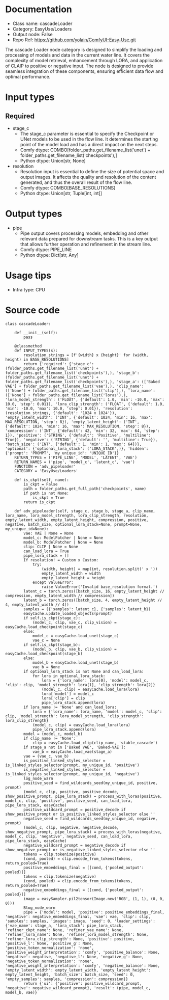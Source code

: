 # Documentation
- Class name: cascadeLoader
- Category: EasyUse/Loaders
- Output node: False
- Repo Ref: https://github.com/yolain/ComfyUI-Easy-Use.git

The cascade Loader node category is designed to simplify the loading and processing of models and data in the current water line. It covers the complexity of model retrieval, enhancement through LORA, and application of CLAIP to positive or negative input. The node is designed to provide seamless integration of these components, ensuring efficient data flow and optimal performance.

# Input types
## Required
- stage_c
    - The stage_c parameter is essential to specify the Checkpoint or UNet models to be used in the flow line. It determines the starting point of the model load and has a direct impact on the next steps.
    - Comfy dtype: COMBO[folder_paths.get_filename_list('unet') + folder_paths.get_filename_list('checkpoints'),]
    - Python dtype: Union[str, None]
- resolution
    - Resolution input is essential to define the size of potential space and output images. It affects the quality and resolution of the content generated, and thus the overall result of the flow line.
    - Comfy dtype: COMBO[BASE_RESOLUTIONS]
    - Python dtype: Union[str, Tuple[int, int]]

# Output types
- pipe
    - Pipe output covers processing models, embedding and other relevant data prepared for downstream tasks. This is a key output that allows further operation and refinement in the stream line.
    - Comfy dtype: PIPE_LINE
    - Python dtype: Dict[str, Any]

# Usage tips
- Infra type: CPU

# Source code
```
class cascadeLoader:

    def __init__(self):
        pass

    @classmethod
    def INPUT_TYPES(s):
        resolution_strings = [f'{width} x {height}' for (width, height) in BASE_RESOLUTIONS]
        return {'required': {'stage_c': (folder_paths.get_filename_list('unet') + folder_paths.get_filename_list('checkpoints'),), 'stage_b': (folder_paths.get_filename_list('unet') + folder_paths.get_filename_list('checkpoints'),), 'stage_a': (['Baked VAE'] + folder_paths.get_filename_list('vae'),), 'clip_name': (['None'] + folder_paths.get_filename_list('clip'),), 'lora_name': (['None'] + folder_paths.get_filename_list('loras'),), 'lora_model_strength': ('FLOAT', {'default': 1.0, 'min': -10.0, 'max': 10.0, 'step': 0.01}), 'lora_clip_strength': ('FLOAT', {'default': 1.0, 'min': -10.0, 'max': 10.0, 'step': 0.01}), 'resolution': (resolution_strings, {'default': '1024 x 1024'}), 'empty_latent_width': ('INT', {'default': 1024, 'min': 16, 'max': MAX_RESOLUTION, 'step': 8}), 'empty_latent_height': ('INT', {'default': 1024, 'min': 16, 'max': MAX_RESOLUTION, 'step': 8}), 'compression': ('INT', {'default': 42, 'min': 32, 'max': 64, 'step': 1}), 'positive': ('STRING', {'default': 'Positive', 'multiline': True}), 'negative': ('STRING', {'default': '', 'multiline': True}), 'batch_size': ('INT', {'default': 1, 'min': 1, 'max': 64})}, 'optional': {'optional_lora_stack': ('LORA_STACK',)}, 'hidden': {'prompt': 'PROMPT', 'my_unique_id': 'UNIQUE_ID'}}
    RETURN_TYPES = ('PIPE_LINE', 'MODEL', 'LATENT', 'VAE')
    RETURN_NAMES = ('pipe', 'model_c', 'latent_c', 'vae')
    FUNCTION = 'adv_pipeloader'
    CATEGORY = 'EasyUse/Loaders'

    def is_ckpt(self, name):
        is_ckpt = False
        path = folder_paths.get_full_path('checkpoints', name)
        if path is not None:
            is_ckpt = True
        return is_ckpt

    def adv_pipeloader(self, stage_c, stage_b, stage_a, clip_name, lora_name, lora_model_strength, lora_clip_strength, resolution, empty_latent_width, empty_latent_height, compression, positive, negative, batch_size, optional_lora_stack=None, prompt=None, my_unique_id=None):
        vae: VAE | None = None
        model_c: ModelPatcher | None = None
        model_b: ModelPatcher | None = None
        clip: CLIP | None = None
        can_load_lora = True
        pipe_lora_stack = []
        If resolution! = Custom x Custom:
            try:
                (width, height) = map(int, resolution.split(' x '))
                empty_latent_width = width
                empty_latent_height = height
            except ValueError:
                raise ValueError('Invalid base_resolution format.')
        latent_c = torch.zeros([batch_size, 16, empty_latent_height // compression, empty_latent_width // compression])
        latent_b = torch.zeros([batch_size, 4, empty_latent_height // 4, empty_latent_width // 4])
        samples = ({'samples': latent_c}, {'samples': latent_b})
        easyCache.update_loaded_objects(prompt)
        if self.is_ckpt(stage_c):
            (model_c, clip, vae_c, clip_vision) = easyCache.load_checkpoint(stage_c)
        else:
            model_c = easyCache.load_unet(stage_c)
            vae_c = None
        if self.is_ckpt(stage_b):
            (model_b, clip, vae_b, clip_vision) = easyCache.load_checkpoint(stage_b)
        else:
            model_b = easyCache.load_unet(stage_b)
            vae_b = None
        if optional_lora_stack is not None and can_load_lora:
            for lora in optional_lora_stack:
                lora = {'lora_name': lora[0], 'model': model_c, 'clip': clip, 'model_strength': lora[1], 'clip_strength': lora[2]}
                (model_c, clip) = easyCache.load_lora(lora)
                lora['model'] = model_c
                lora['clip'] = clip
                pipe_lora_stack.append(lora)
        if lora_name != 'None' and can_load_lora:
            lora = {'lora_name': lora_name, 'model': model_c, 'clip': clip, 'model_strength': lora_model_strength, 'clip_strength': lora_clip_strength}
            (model_c, clip) = easyCache.load_lora(lora)
            pipe_lora_stack.append(lora)
        model = (model_c, model_b)
        if clip_name != 'None':
            clip = easyCache.load_clip(clip_name, 'stable_cascade')
        if stage_a not in ['Baked VAE', 'Baked-VAE']:
            vae_b = easyCache.load_vae(stage_a)
        vae = (vae_c, vae_b)
        is_positive_linked_styles_selector = is_linked_styles_selector(prompt, my_unique_id, 'positive')
        is_negative_linked_styles_selector = is_linked_styles_selector(prompt, my_unique_id, 'negative')
        log_node_warn
        positive_seed = find_wildcards_seed(my_unique_id, positive, prompt)
        (model_c, clip, positive, positive_decode, show_positive_prompt, pipe_lora_stack) = process_with_loras(positive, model_c, clip, 'positive', positive_seed, can_load_lora, pipe_lora_stack, easyCache)
        positive_wildcard_prompt = positive_decode if show_positive_prompt or is_positive_linked_styles_selector else ''
        negative_seed = find_wildcards_seed(my_unique_id, negative, prompt)
        (model_c, clip, negative, negative_decode, show_negative_prompt, pipe_lora_stack) = process_with_loras(negative, model_c, clip, 'negative', negative_seed, can_load_lora, pipe_lora_stack, easyCache)
        negative_wildcard_prompt = negative_decode if show_negative_prompt or is_negative_linked_styles_selector else ''
        tokens = clip.tokenize(positive)
        (cond, pooled) = clip.encode_from_tokens(tokens, return_pooled=True)
        positive_embeddings_final = [[cond, {'pooled_output': pooled}]]
        tokens = clip.tokenize(negative)
        (cond, pooled) = clip.encode_from_tokens(tokens, return_pooled=True)
        negative_embeddings_final = [[cond, {'pooled_output': pooled}]]
        image = easySampler.pil2tensor(Image.new('RGB', (1, 1), (0, 0, 0)))
        Blog_node_warn
        pipe = {'model': model, 'positive': positive_embeddings_final, 'negative': negative_embeddings_final, 'vae': vae, 'clip': clip, 'samples': samples, 'images': image, 'seed': 0, 'loader_settings': {'vae_name': stage_a, 'lora_stack': pipe_lora_stack, 'refiner_ckpt_name': None, 'refiner_vae_name': None, 'refiner_lora_name': None, 'refiner_lora_model_strength': None, 'refiner_lora_clip_strength': None, 'positive': positive, 'positive_l': None, 'positive_g': None, 'positive_token_normalization': 'none', 'positive_weight_interpretation': 'comfy', 'positive_balance': None, 'negative': negative, 'negative_l': None, 'negative_g': None, 'negative_token_normalization': 'none', 'negative_weight_interpretation': 'comfy', 'negative_balance': None, 'empty_latent_width': empty_latent_width, 'empty_latent_height': empty_latent_height, 'batch_size': batch_size, 'seed': 0, 'empty_samples': samples, 'compression': compression}}
        return {'ui': {'positive': positive_wildcard_prompt, 'negative': negative_wildcard_prompt}, 'result': (pipe, model_c, model_b, vae)}
```